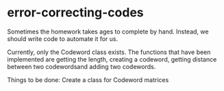 # error-correcting-codes
Sometimes the homework takes ages to complete by hand. Instead, we should write code to automate it for us.

Currently, only the Codeword class exists.
The functions that have been implemented are getting the length, creating a
codeword, getting distance between two codewordsand adding two codewords.

Things to be done:
Create a class for Codeword matrices
